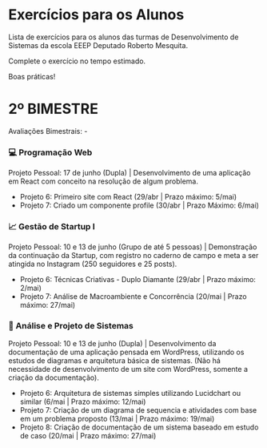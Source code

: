# Exercícios para os Alunos
Lista de exercícios para os alunos das turmas de Desenvolvimento de Sistemas da escola EEEP Deputado Roberto Mesquita.

Complete o exercício no tempo estimado.

Boas práticas!

# 2º BIMESTRE
Avaliações Bimestrais: -
### 💻 Programação Web 
Projeto Pessoal: 17 de junho (Dupla) | Desenvolvimento de uma aplicação em React com conceito na resolução de algum problema.
- Projeto 6: Primeiro site com React (29/abr | Prazo máximo: 5/mai)
- Projeto 7: Criado um componente profile (30/abr | Prazo Máximo: 6/mai)

### 📈 Gestão de Startup I
Projeto Pessoal: 10 e 13 de junho (Grupo de até 5 pessoas) | Demonstração da continuação da Startup, com registro no caderno de campo e meta a ser atingida no Instagram (250 seguidores e 25 posts).
- Projeto 6: Técnicas Criativas - Duplo Diamante (29/abr | Prazo máximo: 2/mai)
- Projeto 7: Análise de Macroambiente e Concorrência (20/mai | Prazo máximo: 27/mai)

### 📝 Análise e Projeto de Sistemas
Projeto Pessoal: 10 e 13 de junho (Dupla) | Desenvolvimento da documentação de uma aplicação pensada em WordPress, utilizando os estudos de diagramas e arquitetura básica de sistemas. (Não há necessidade de desenvolvimento de um site com WordPress, somente a criação da documentação).
- Projeto 6: Arquitetura de sistemas simples utilizando Lucidchart ou similar (6/mai | Prazo máximo: 12/mai)
- Projeto 7: Criação de um diagrama de sequencia e atividades com base em um problema proposto (13/mai | Prazo máximo: 19/mai)
- Projeto 8: Criação de documentação de um sistema baseado em estudo de caso (20/mai | Prazo máximo: 27/mai)
